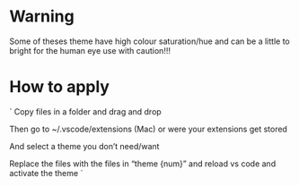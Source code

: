 # Warning 
Some of theses theme have high colour saturation/hue and can be a little to bright for the human eye
use with caution!!!

# How to apply 

` Copy files in a folder and drag and drop 

Then go to ~/.vscode/extensions (Mac) or were your extensions get stored

And select a theme you don’t need/want 

Replace the files with the files in “theme {num}” and reload vs code and activate the theme `





